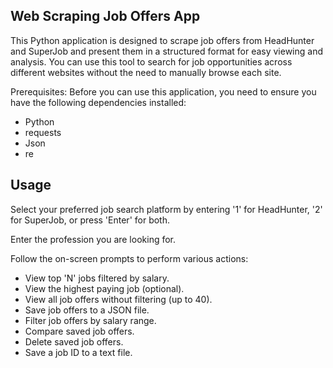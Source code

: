 Web Scraping Job Offers App
---------------------------
This Python application is designed to scrape job offers from HeadHunter and SuperJob and present them in a structured format for easy viewing and analysis. You can use this tool to search for job opportunities across different websites without the need to manually browse each site.

Prerequisites:
Before you can use this application, you need to ensure you have the following dependencies installed:
- Python
- requests
- Json
- re

Usage
-----
Select your preferred job search platform by entering '1' for HeadHunter, '2' for SuperJob, or press 'Enter' for both.

Enter the profession you are looking for.

Follow the on-screen prompts to perform various actions:
- View top 'N' jobs filtered by salary.
- View the highest paying job (optional).
- View all job offers without filtering (up to 40).
- Save job offers to a JSON file.
- Filter job offers by salary range.
- Compare saved job offers.
- Delete saved job offers.
- Save a job ID to a text file.
